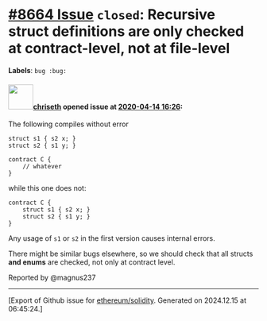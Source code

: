 # [\#8664 Issue](https://github.com/ethereum/solidity/issues/8664) `closed`: Recursive struct definitions are only checked at contract-level, not at file-level
**Labels**: `bug :bug:`


#### <img src="https://avatars.githubusercontent.com/u/9073706?v=4" width="50">[chriseth](https://github.com/chriseth) opened issue at [2020-04-14 16:26](https://github.com/ethereum/solidity/issues/8664):

The following compiles without error
```
struct s1 { s2 x; }
struct s2 { s1 y; }

contract C {
    // whatever
}
```

while this one does not:
```
contract C {
    struct s1 { s2 x; }
    struct s2 { s1 y; }
}
```

Any usage of `s1` or `s2` in the first version causes internal errors.

There might be similar bugs elsewhere, so we should check that all structs **and enums** are checked, not only at contract level.


Reported by @magnus237




-------------------------------------------------------------------------------



[Export of Github issue for [ethereum/solidity](https://github.com/ethereum/solidity). Generated on 2024.12.15 at 06:45:24.]
